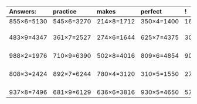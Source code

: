 | Answers: | practice | makes | perfect | ! |
| :--- | :--- | :--- | :--- | :--- |
| 855×6=5130 | 545×6=3270 | 214×8=1712 | 350×4=1400 | 163×7=1141 | 
|   |   |   |   |   | 
|   |   |   |   |   | 
|   |   |   |   |   | 
| 483×9=4347 | 361×7=2527 | 274×6=1644 | 625×7=4375 | 309×3=927 | 
|   |   |   |   |   | 
|   |   |   |   |   | 
|   |   |   |   |   | 
|   |   |   |   |   | 
| 988×2=1976 | 710×9=6390 | 502×8=4016 | 809×6=4854 | 900×2=1800 | 
|   |   |   |   |   | 
|   |   |   |   |   | 
|   |   |   |   |   | 
|   |   |   |   |   | 
| 808×3=2424 | 892×7=6244 | 780×4=3120 | 310×5=1550 | 272×5=1360 | 
|   |   |   |   |   | 
|   |   |   |   |   | 
|   |   |   |   |   | 
|   |   |   |   |   | 
| 937×8=7496 | 681×9=6129 | 636×6=3816 | 930×5=4650 | 572×4=2288 | 
